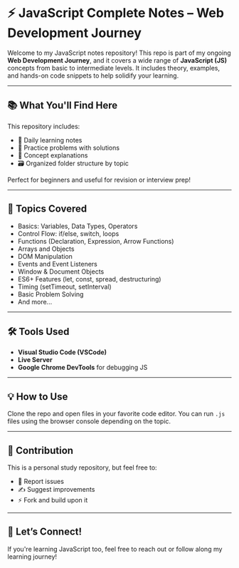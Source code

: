 # ⚡ JavaScript Complete Notes – Web Development Journey

Welcome to my JavaScript notes repository! This repo is part of my ongoing **Web Development Journey**, and it covers a wide range of **JavaScript (JS)** concepts from basic to intermediate levels. It includes theory, examples, and hands-on code snippets to help solidify your learning.

---

## 📚 What You'll Find Here

This repository includes:
- 📘 Daily learning notes
- 🧪 Practice problems with solutions
- 🧠 Concept explanations
- 🗃️ Organized folder structure by topic

Perfect for beginners and useful for revision or interview prep!

---

## 🧠 Topics Covered

* Basics: Variables, Data Types, Operators
* Control Flow: if/else, switch, loops
* Functions (Declaration, Expression, Arrow Functions)
* Arrays and Objects
* DOM Manipulation
* Events and Event Listeners
* Window & Document Objects
* ES6+ Features (let, const, spread, destructuring)
* Timing (setTimeout, setInterval)
* Basic Problem Solving
* And more...

---

## 🛠 Tools Used

* **Visual Studio Code (VSCode)**
* **Live Server**
* **Google Chrome DevTools** for debugging JS

---

## 💡 How to Use

Clone the repo and open files in your favorite code editor. You can run `.js` files using the browser console depending on the topic.

---

## 🙌 Contribution

This is a personal study repository, but feel free to:

* 🐛 Report issues
* ✍️ Suggest improvements
* ⚡ Fork and build upon it

---

## 🚀 Let’s Connect!

If you're learning JavaScript too, feel free to reach out or follow along my learning journey!
